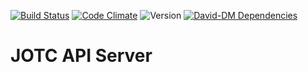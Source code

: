 [![Build Status](https://travis-ci.org/JOTC/api-server.svg)](https://travis-ci.org/JOTC/api-server/)
[![Code Climate](https://codeclimate.com/github/JOTC/api-server/badges/gpa.svg)](https://codeclimate.com/github/JOTC/api-server) ![Version](https://badge.fury.io/gh/jotc%2Fapi-server.svg) [![David-DM Dependencies](https://david-dm.org/jotc/api-server.svg)](https://david-dm.org/jotc/api-server)

# JOTC API Server